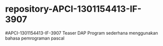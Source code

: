 # repository-APCI-1301154413-IF-3907
#APCI-1301154413-IF-3907
Teaser DAP 
Program sederhana menggunakan bahasa pemrograman pascal
